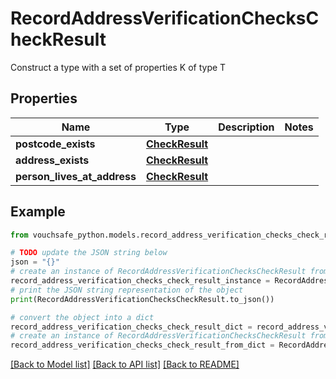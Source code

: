# RecordAddressVerificationChecksCheckResult

Construct a type with a set of properties K of type T

## Properties

Name | Type | Description | Notes
------------ | ------------- | ------------- | -------------
**postcode_exists** | [**CheckResult**](CheckResult.md) |  | 
**address_exists** | [**CheckResult**](CheckResult.md) |  | 
**person_lives_at_address** | [**CheckResult**](CheckResult.md) |  | 

## Example

```python
from vouchsafe_python.models.record_address_verification_checks_check_result import RecordAddressVerificationChecksCheckResult

# TODO update the JSON string below
json = "{}"
# create an instance of RecordAddressVerificationChecksCheckResult from a JSON string
record_address_verification_checks_check_result_instance = RecordAddressVerificationChecksCheckResult.from_json(json)
# print the JSON string representation of the object
print(RecordAddressVerificationChecksCheckResult.to_json())

# convert the object into a dict
record_address_verification_checks_check_result_dict = record_address_verification_checks_check_result_instance.to_dict()
# create an instance of RecordAddressVerificationChecksCheckResult from a dict
record_address_verification_checks_check_result_from_dict = RecordAddressVerificationChecksCheckResult.from_dict(record_address_verification_checks_check_result_dict)
```
[[Back to Model list]](../README.md#documentation-for-models) [[Back to API list]](../README.md#documentation-for-api-endpoints) [[Back to README]](../README.md)


